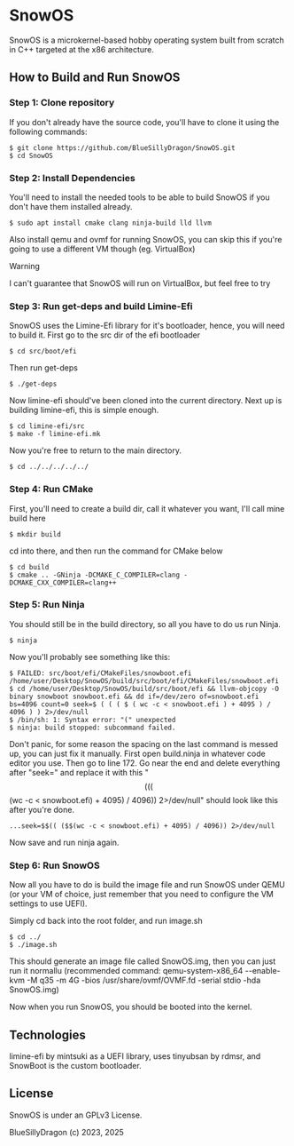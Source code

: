 # SnowOS

SnowOS is a microkernel-based hobby operating system built from scratch in C++ targeted at the x86 architecture.

## How to Build and Run SnowOS

### Step 1: Clone repository

If you don't already have the source code, you'll have to clone it using the following commands:
```
$ git clone https://github.com/BlueSillyDragon/SnowOS.git
$ cd SnowOS
```

### Step 2: Install Dependencies

You'll need to install the needed tools to be able to build SnowOS if you don't have them installed already.
```
$ sudo apt install cmake clang ninja-build lld llvm
```
Also install qemu and ovmf for running SnowOS, you can skip this if you're going to use a different VM though (eg. VirtualBox)
> [!WARNING]
> I can't guarantee that SnowOS will run on VirtualBox, but feel free to try

### Step 3: Run get-deps and build Limine-Efi

SnowOS uses the Limine-Efi library for it's bootloader, hence, you will need to build it.
First go to the src dir of the efi bootloader
```
$ cd src/boot/efi
```
Then run get-deps
```
$ ./get-deps
```
Now limine-efi should've been cloned into the current directory.
Next up is building limine-efi, this is simple enough.
```
$ cd limine-efi/src
$ make -f limine-efi.mk
```
Now you're free to return to the main directory.
```
$ cd ../../../../../
```

### Step 4: Run CMake

First, you'll need to create a build dir, call it whatever you want, I'll call mine build here
```
$ mkdir build
```
cd into there, and then run the command for CMake below
```
$ cd build
$ cmake .. -GNinja -DCMAKE_C_COMPILER=clang -DCMAKE_CXX_COMPILER=clang++
```

### Step 5: Run Ninja

You should still be in the build directory, so all you have to do us run Ninja.
```
$ ninja
```
Now you'll probably see something like this:
```
$ FAILED: src/boot/efi/CMakeFiles/snowboot.efi /home/user/Desktop/SnowOS/build/src/boot/efi/CMakeFiles/snowboot.efi 
$ cd /home/user/Desktop/SnowOS/build/src/boot/efi && llvm-objcopy -O binary snowboot snowboot.efi && dd if=/dev/zero of=snowboot.efi bs=4096 count=0 seek=$ ( ( ( $ ( wc -c < snowboot.efi ) + 4095 ) / 4096 ) ) 2>/dev/null
$ /bin/sh: 1: Syntax error: "(" unexpected
$ ninja: build stopped: subcommand failed.
```
Don't panic, for some reason the spacing on the last command is messed up, you can just fix it manually.
First open build.ninja in whatever code editor you use. Then go to line 172.
Go near the end and delete everything after "seek=" and replace it with this "$$(( ($$(wc -c < snowboot.efi) + 4095) / 4096)) 2>/dev/null" should look like this after you're done.
```
...seek=$$(( ($$(wc -c < snowboot.efi) + 4095) / 4096)) 2>/dev/null
```

Now save and run ninja again.

### Step 6: Run SnowOS

Now all you have to do is build the image file and run SnowOS under QEMU (or your VM of choice, just remember that you need to configure the VM settings to use UEFI).

Simply cd back into the root folder, and run image.sh
```
$ cd ../
$ ./image.sh
```
This should generate an image file called SnowOS.img, then you can just run it normallu (recommended command: qemu-system-x86_64 --enable-kvm -M q35 -m 4G -bios /usr/share/ovmf/OVMF.fd -serial stdio -hda SnowOS.img)

Now when you run SnowOS, you should be booted into the kernel.

## Technologies
limine-efi by mintsuki as a UEFI library, uses tinyubsan by rdmsr, and SnowBoot is the custom bootloader.

## License
SnowOS is under an GPLv3 License.

BlueSillyDragon (c) 2023, 2025
